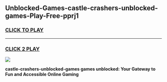 
## Unblocked-Games-castle-crashers-unblocked-games-Play-Free-pprj1
<h3>
<a href="https://premium76.site?title=castle-crashers-unblocked-games&ref=17A">CLICK TO PLAY</a></h3>
<hr>

<h3>
<a href="https://premium76.site?title=castle-crashers-unblocked-games&ref=17A">CLICK 2 PLAY</a>
  
</h3>

<a href="https://premium76.site?title=castle-crashers-unblocked-games&ref=17A"><img src="https://clearcache.store/games.png"></a>


**castle-crashers-unblocked-games games unblocked: Your Gateway to Fun and Accessible Online Gaming**

